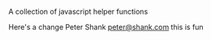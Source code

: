 A collection of javascript helper functions


Here's a change
Peter Shank <peter@shank.com>
this is fun
